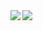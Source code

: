 <img align="left" src="https://github-readme-stats.vercel.app/api?username=Gabriel-R-Pontes&show_icons=true&theme=shades-of-purple">
<img align="left" src="https://github-readme-stats.vercel.app/api/top-langs/?username=Gabriel-R-Pontes&layout=compact&theme=shades-of-purple">












